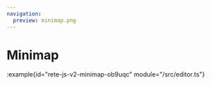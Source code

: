 ```yaml
---
navigation:
  preview: minimap.png
---
```


# Minimap

:example{id="rete-js-v2-minimap-ob9uqc" module="/src/editor.ts"}
